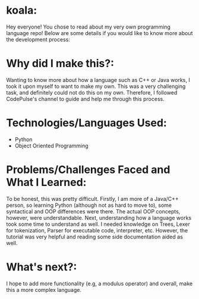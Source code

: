 # koala:

Hey everyone! You chose to read about my very own programming language repo! Below are some details if you would like to know more about the development process:

# Why did I make this?: 

Wanting to know more about how a language such as C++ or Java works, I took it upon myself to want to make my own. This was a very challenging task, and definitely could not
do this on my own. Therefore, I followed CodePulse's channel to guide and help me through this process.

# Technologies/Languages Used:

- Python
- Object Oriented Programming

# Problems/Challenges Faced and What I Learned:

To be honest, this was pretty difficult. Firstly, I am more of a Java/C++ person, so learning Python (although not as hard to move to), some syntactical and OOP differences were
there. The actual OOP concepts, however, were understandable. Next, understanding how a language works took some time to understand as well. I needed knowledge on Trees, Lexer 
for tokenization, Parser for executable code, interpreter, etc. However, the tutorial was very helpful and reading some side documentation aided as well.

# What's next?:

I hope to add more functionality (e.g, a modulus operator) and overall, make this a more complex language. 
